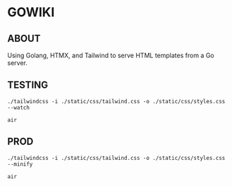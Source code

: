 # GOWIKI

## ABOUT

Using Golang, HTMX, and Tailwind to serve HTML templates from a Go server.

## TESTING

```console
./tailwindcss -i ./static/css/tailwind.css -o ./static/css/styles.css --watch

air
```

## PROD

```console
./tailwindcss -i ./static/css/tailwind.css -o ./static/css/styles.css --minify

air
```
